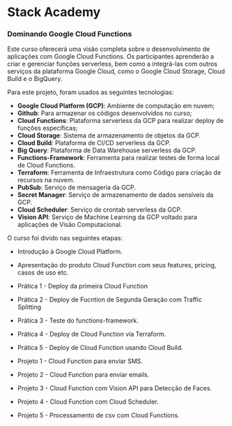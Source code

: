 # Stack Academy

### Dominando Google Cloud Functions

Este curso oferecerá uma visão completa sobre o desenvolvimento de aplicações com Google Cloud Functions. Os participantes aprenderão a criar e gerenciar funções serverless, bem como a integrá-las com outros serviços da plataforma Google Cloud, como o Google Cloud Storage, Cloud Build e o BigQuery.

Para este projeto, foram usados as seguintes tecnologias:

- **Google Cloud Platform (GCP)**: Ambiente de computação em nuvem;
- **Github**: Para armazenar os códigos desenvolvidos no curso;
- **Cloud Functions**: Plataforma serverless da GCP para realizar deploy de funções específicas;
- **Cloud Storage**: Sistema de armazenamento de objetos da GCP. 
- **Cloud Build**: Plataforma de CI/CD serverless da GCP.
- **Big Query**: Plataforma de Data Warehouse serverless da GCP.
- **Functions-Framework**: Ferramenta para realizar testes de forma local de Cloud Functions.
- **Terraform**: Ferramenta de Infraestrutura como Código para criação de recursos na nuvem.
- **PubSub**: Serviço de mensageria da GCP. 
- **Secret Manager**: Serviço de armazenamento de dados sensíveis da GCP.
- **Cloud Scheduler**: Serviço de crontab serverless da GCP.
- **Vision API**: Serviço de Machine Learning da GCP voltado para aplicações de Visão Computacional.


O curso foi divido nas seguintes etapas:

- Introdução à Google Cloud Platform.
- Apresentação do produto Cloud Function com seus features, pricing, casos de uso etc. 
- Prática 1 - Deploy da primeira Cloud Function
- Prática 2 - Deploy de Fucntion de Segunda Geração com Traffic Splitting
- Prática 3 - Teste do functions-framework.
- Prática 4 - Deploy de Cloud Function via Terraform.
- Prática 5 - Deploy de Cloud Function usando Cloud Build.

- Projeto 1 - Cloud Function para enviar SMS.
- Projeto 2 - Cloud Function para enviar emails.
- Projeto 3 - Cloud Function com Vision API para Detecção de Faces.
- Projeto 4 - Cloud Function com Cloud Scheduler.
- Projeto 5 - Processamento de csv com Cloud Functions.


